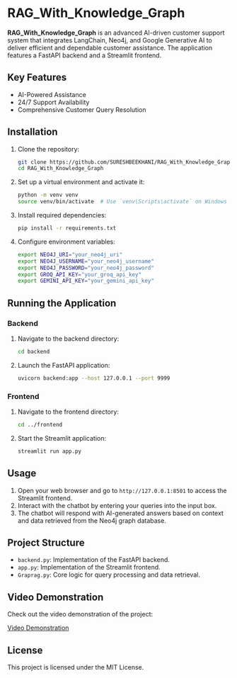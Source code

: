 # RAG_With_Knowledge_Graph

**RAG_With_Knowledge_Graph** is an advanced AI-driven customer support system that integrates LangChain, Neo4j, and Google Generative AI to deliver efficient and dependable customer assistance. The application features a FastAPI backend and a Streamlit frontend.

## Key Features

- AI-Powered Assistance
- 24/7 Support Availability
- Comprehensive Customer Query Resolution

## Installation

1. Clone the repository:
   ```sh
   git clone https://github.com/SURESHBEEKHANI/RAG_With_Knowledge_Graph.git
   cd RAG_With_Knowledge_Graph
   ```

2. Set up a virtual environment and activate it:
   ```sh
   python -m venv venv
   source venv/bin/activate  # Use `venv\Scripts\activate` on Windows
   ```

3. Install required dependencies:
   ```sh
   pip install -r requirements.txt
   ```

4. Configure environment variables:
   ```sh
   export NEO4J_URI="your_neo4j_uri"
   export NEO4J_USERNAME="your_neo4j_username"
   export NEO4J_PASSWORD="your_neo4j_password"
   export GROQ_API_KEY="your_groq_api_key"
   export GEMINI_API_KEY="your_gemini_api_key"
   ```

## Running the Application

### Backend

1. Navigate to the backend directory:
   ```sh
   cd backend
   ```

2. Launch the FastAPI application:
   ```sh
   uvicorn backend:app --host 127.0.0.1 --port 9999
   ```

### Frontend

1. Navigate to the frontend directory:
   ```sh
   cd ../frontend
   ```

2. Start the Streamlit application:
   ```sh
   streamlit run app.py
   ```

## Usage

1. Open your web browser and go to `http://127.0.0.1:8501` to access the Streamlit frontend.
2. Interact with the chatbot by entering your queries into the input box.
3. The chatbot will respond with AI-generated answers based on context and data retrieved from the Neo4j graph database.

## Project Structure

- `backend.py`: Implementation of the FastAPI backend.
- `app.py`: Implementation of the Streamlit frontend.
- `Graprag.py`: Core logic for query processing and data retrieval.

## Video Demonstration

Check out the video demonstration of the project:

[Video Demonstration](notebook/Customer%20Support%20LangChain.mp4)

## License

This project is licensed under the MIT License.
